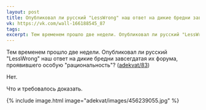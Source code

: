 ```yaml
---
layout: post
title: Опубликовал ли русский "LessWrong" наш ответ на дикие бредни завсегдатая их форума, проявившего особую "рациональность"?
vk: https://vk.com/wall-166188545_87
tags: 
excerpt: Тем временем прошло две недели. Опубликовал ли русский "LessWrong" наш ответ на дикие бредни завсегдатая их форума, проявившего особую "рациональность"?
---
```

Тем временем прошло две недели. Опубликовал ли русский "LessWrong" наш ответ на дикие бредни завсегдатая их форума, проявившего особую "рациональность"? ([adekvat/83](../adekvat/83.html))

Нет.

Что и требовалось доказать.

{% include image.html image="adekvat/images/456239055.jpg" %}